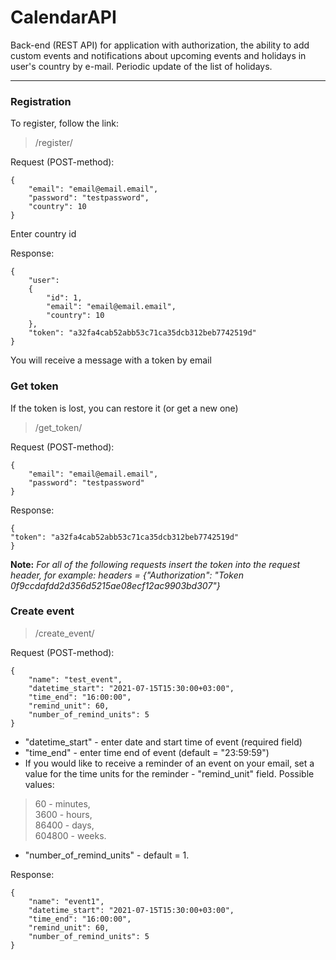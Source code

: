 # CalendarAPI

Back-end (REST API) for application with authorization, the ability to add custom events and notifications about upcoming events and holidays in user's country by e-mail.
Periodic update of the list of holidays.

____

### Registration

To register, follow the link:
> /register/

Request (POST-method):
```
{
    "email": "email@email.email",
    "password": "testpassword",
    "country": 10
}
```
Enter country id

Response:
```
{
    "user": 
    {
        "id": 1,
        "email": "email@email.email",
        "country": 10
    },
    "token": "a32fa4cab52abb53c71ca35dcb312beb7742519d"
}
```
You will receive a message with a token by email


### Get token

If the token is lost, you can restore it (or get a new one)
> /get_token/

Request (POST-method):
```
{
    "email": "email@email.email",
    "password": "testpassword"
}
```

Response:
```
{
"token": "a32fa4cab52abb53c71ca35dcb312beb7742519d"
}
```


**Note:**
*For all of the following requests insert the token into the request header, for example:*
*headers = {"Authorization": "Token 0f9ccdafdd2d356d5215ae08ecf12ac9903bd307"}*


### Create event

> /create_event/

Request (POST-method):
```
{
    "name": "test_event",
    "datetime_start": "2021-07-15T15:30:00+03:00",
    "time_end": "16:00:00",
    "remind_unit": 60,
    "number_of_remind_units": 5
}
```

- "datetime_start" - enter date and start time of event (required field)  
- "time_end" - enter time end of event (default = "23:59:59")  
- If you would like to receive a reminder of an event on your email, set a value for the time units for the reminder -  "remind_unit" field.
Possible values:  
> 60 - minutes,  
> 3600 - hours,  
> 86400 - days,  
> 604800 - weeks.  

- "number_of_remind_units" - default = 1.

Response:
```
{
    "name": "event1",
    "datetime_start": "2021-07-15T15:30:00+03:00",
    "time_end": "16:00:00",
    "remind_unit": 60,
    "number_of_remind_units": 5
}
```